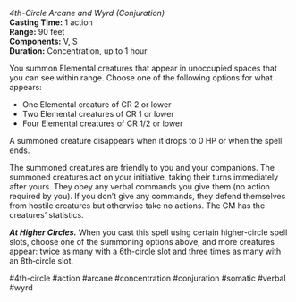 *4th-Circle Arcane and Wyrd (Conjuration)*    
**Casting Time:** 1 action    
**Range:** 90 feet  
**Components:** V, S  
**Duration:** Concentration, up to 1 hour

You summon Elemental creatures that appear in unoccupied spaces that you can see within range. Choose one of the following options for what appears:
* One Elemental creature of CR 2 or lower
* Two Elemental creatures of CR 1 or lower
* Four Elemental creatures of CR 1/2 or lower

A summoned creature disappears when it drops to 0 HP or when the spell ends.

The summoned creatures are friendly to you and your companions. The summoned creatures act on your initiative, taking their turns immediately after yours. They obey any verbal commands you give them (no action required by you). If you don’t give any commands, they defend themselves from hostile creatures but otherwise take no actions. The GM has the creatures’ statistics.

***At Higher Circles.*** When you cast this spell using certain higher-circle spell slots, choose one of the summoning options above, and more creatures appear: twice as many with a 6th-circle slot and three times as many with an 8th‑circle slot.

#4th-circle #action #arcane #concentration #conjuration #somatic #verbal #wyrd
